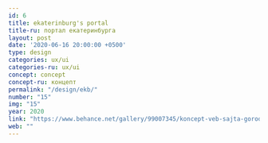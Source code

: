 ```yaml
---
id: 6
title: ekaterinburg's portal
title-ru: портал екатеринбурга
layout: post
date: '2020-06-16 20:00:00 +0500'
type: design
categories: ux/ui
categories-ru: ux/ui
concept: concept
concept-ru: концепт
permalink: "/design/ekb/"
number: "15"
img: "15"
year: 2020
link: "https://www.behance.net/gallery/99007345/koncept-veb-sajta-goroda-ekaterinburg"
web: ""
---
```

